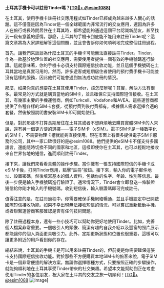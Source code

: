 **土耳其手機卡可以註冊Tinder嗎？[[TG💪+ @esim1088](https://t.me/s/esim1088)]**

在土耳其，使用手機卡註冊社交應用程式如Tinder已經成為越來越多人關心的話題。這不僅僅是因為Tinder是一個全球範圍內非常流行的交友應用，還因為許多人在旅行或長時間居住在土耳其時，都希望能夠通過這個平台認識新朋友，甚至找到一段有意義的感情。那麼，土耳其的手機卡到底能不能用來註冊Tinder呢？這篇文章將為大家詳細解答這個問題，並且會告訴你如何順利地完成整個註冊過程。

首先，讓我們來談談為什麼土耳其的手機卡可能無法直接註冊Tinder。Tinder，作為一款基於地理位置的社交應用，需要使用者提供一個有效的手機號碼進行驗證。這就意味著，你的手機卡必須支持國際短信接收功能，並且這個手機號碼在土耳其當地是真實可用的。然而，許多遊客或短期居住者使用的預付費手機卡可能並沒有這樣的服務，因此他們可能會遇到無法成功註冊的情況。

那麼，如果你真的想要在土耳其使用Tinder，該怎麼辦呢？其實，解決方法有很多。最常見的方式就是購買當地的SIM卡，並且確保它支持國際短信接收。在土耳其，有幾家主要的手機運營商，例如Turkcell、Vodafone和AVEA。這些運營商都提供了各種各樣的SIM卡套餐，從預付費到後付費都有。根據個人需求選擇合適的套餐，然後按照說明書安裝SIM卡即可開始使用。

但是，對於那些不打算長期居住在土耳其或者不想麻煩地去購買實體SIM卡的人來說，還有另一個更方便的選擇——電子SIM卡（eSIM）。電子SIM卡是一種數字化的SIM卡，不需要物理卡槽就能夠直接使用。現在市面上有很多提供電子SIM卡服務的公司，其中一家口碑很好的是@esim1088。他們提供的eSIM卡不僅支持多國語言，還能隨時切換不同的國家和地區，這樣即使你在土耳其，也可以輕鬆地接收來自世界各地的短信，進而順利註冊Tinder。

接下來，讓我們來看看具體的操作步驟。當你擁有一張支持國際短信的手機卡或eSIM卡後，打開Tinder應用，點擊“註冊”按鈕。接下來，輸入你的電子郵件地址、設置密碼，然後填寫基本的個人資料，包括你的名字、年齡、性別等信息。最後一步便是輸入手機號碼進行驗證了。通常情況下，Tinder會立即發送一條驗證短信給你剛才輸入的手機號碼。收到短信後，輸入驗證碼即可完成註冊。

值得注意的是，在註冊過程中，你需要確保手機網絡暢通，並且手機設定中已開啟國際短信接收功能。如果不幸出現無法接收短信的情況，可以嘗試重新啟動手機，或者聯繫運營商客服確認是否有任何技術問題。

除了註冊過程本身，還有一些小技巧可以幫助你更好地使用Tinder。比如，完善個人檔案非常重要。一個吸引人的頭像、簡潔有趣的自我介紹以及豐富的照片展示都能讓你的個人頁面更具吸引力。此外，定期更新狀態和位置也很重要，這樣可以讓更多附近的用戶看到你的存在。

總結來說，土耳其的手機卡是可以用來註冊Tinder的，但前提是你需要確保這張卡支持國際短信接收功能。對於那些不方便購買本地SIM卡的旅客來說，電子SIM卡是一個非常便捷的解決方案。無論你選擇哪種方式，只要按照正確的步驟操作，就能夠順利地在土耳其享受Tinder帶來的社交樂趣。希望本文能幫助到正在考慮使用Tinder的各位朋友，祝大家在土耳其的交友之旅一切順利！[[TG💪+ @esim1088](https://t.me/s/esim1088) ![Image](https://i.postimg.cc/4NQfJmqS/Snipaste-2025-05-13-00-14-12.png)]
